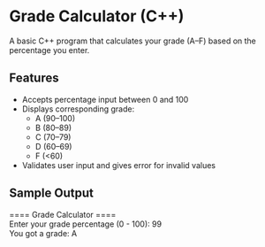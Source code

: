 # Grade Calculator (C++)

A basic C++ program that calculates your grade (A–F) based on the percentage you enter.

## Features
- Accepts percentage input between 0 and 100
- Displays corresponding grade:
  - A (90–100)
  - B (80–89)
  - C (70–79)
  - D (60–69)
  - F (<60)
- Validates user input and gives error for invalid values

## Sample Output
==== Grade Calculator ====<br>
Enter your grade percentage (0 - 100): 99<br>
You got a grade: A

